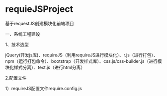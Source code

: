 # requieJSProject
基于requestJS创建模块化前端项目


一、系统工程建设

1、技术选型

jQuery(开发js库)、requireJS（利用requireJS进行模块化）、r.js（进行打包）、npm（运行打包命令）、bootstrap（开发样式库）、css.js/css-builder.js（进行模块化样式分离）、text.js（进行html分离）

2.配置文件

1）requireJS配置文件require.config.js